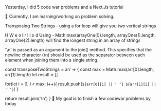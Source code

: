 Yesterday, I did 5 code war problems and a Next.Js tutorial

📖 Currently, I am learning/working on problem solving.

Transposing Two Strings - using a for loop will give you two vertical strings

H W
e o
l r
l l
o d
Using - Math.max(arrayOne(0).length, arrayOne(1).length, arrayOne(2).length) will find the longest string in an array of strings

'\n' is passed as an argument to the join() method. This specifies that the newline character (\n) should be used as the separator between each element when joining them into a single string.


const transposeTwoStrings = arr => {
  const max = Math.max(arr[0].length, arr[1].length)
  let result = []
  
  for(let i = 0; i < max; i++){
    result.push(`${arr[0][i] || ' '} ${arr[1][i] || ' '}`)
  }
  
  return result.join('\n')
}
🎯 My goal is to finish a few codewar problems by today
